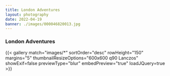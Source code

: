 ```yaml
---
title: London Adventures
layout: photography
date: 2022-04-19
banner: ./images/000046820013.jpg
---
```


### London Adventures

{{< gallery match="images/*" sortOrder="desc" rowHeight="150" margins="5" thumbnailResizeOptions="600x600 q90 Lanczos" showExif=false previewType="blur" embedPreview="true" loadJQuery=true >}}
